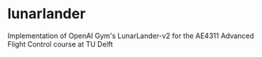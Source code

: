 # lunarlander
Implementation of OpenAI Gym's LunarLander-v2 for the AE4311 Advanced Flight Control course at TU Delft
